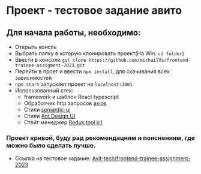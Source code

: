 # Проект - тестовое задание авито
## Для начала работы, необходимо:
  - Открыть консль
  - Выбрать папку в которую клонировать проект(На Win: `cd folder`)
  - Ввести в консоли `git clone https://github.com/michailVs/frontend-trainee-assigment-2023.git`
  - Перейти в проет и ввести `npm install`, для скачивания всех зависимостей
  - `npm start` запускает проект на `localhost:3001`
- Использованный стек:
  - framework и шаблон React typescript
  - Обработчик http запросов [axios](https://axios-http.com/docs/intro)
  - Стили [semantic-ui](https://react.semantic-ui.com/)
  - Стили [Ant Design UI](https://ant.design/)
  - Стейт менеджер [Redux tool kit](https://redux-toolkit.js.org)
### Проект кривой, буду рад рекомендациям и пояснениям, где можно было сделать лучше.
- Ссылка на тестовое задание: [Avit-tech/frontend-trainee-assignment-2023](https://github.com/avito-tech/frontend-trainee-assignment-2023/tree/main)
